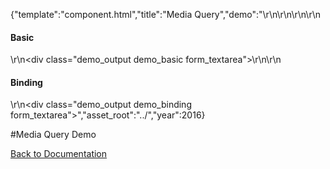 {"template":"component.html","title":"Media Query","demo":"<style>\r\n\t.demo_output { margin: 20px 0; }\r\n\t.demo_output span { display: inline-block; width: 90px; }\r\n\t.demo_output p { margin: 0 0 20px; }\r\n\t.demo_output p:first-child { font-weight: 600; }\r\n</style>\r\n\r\n<script>\r\n\t$(document).ready(function() {\r\n\t\t$(window).on(\"mqchange.mediaquery\", logChange);\r\n\r\n\t\tif (!$.mediaquery(\"state\")) {\r\n\t\t\t$.mediaquery({\r\n\t\t\t\tminWidth     : [ 320, 500, 740, 980, 1220 ],\r\n\t\t\t\tmaxWidth     : [ 1220, 980, 740, 500, 320 ],\r\n\t\t\t\tminHeight    : [ 400, 800 ],\r\n\t\t\t\tmaxHeight    : [ 800, 400 ]\r\n\t\t\t});\r\n\t\t} else {\r\n\t\t\tlogChange({}, $.mediaquery(\"state\"));\r\n\t\t}\r\n\r\n\t\t$.mediaquery(\"bind\", \"demo\", \"(min-width: 740px)\", {\r\n\t\t\tenter: logBind,\r\n\t\t\tleave: logBind\r\n\t\t});\r\n\t});\r\n\r\n\tfunction logChange(e, state) {\r\n\t\tvar html = \"\";\r\n\t\thtml += \"<p><span>Change:</span><span>MinWidth:</span>\" + state.minWidth + \"<br>\";\r\n\t\thtml += \"<span></span><span>MaxWidth:</span>\"+ state.maxWidth + \"<br>\";\r\n\t\thtml += \"<span></span><span>MinHeight:</span>\"+ state.minHeight + \"<br>\";\r\n\t\thtml += \"<span></span><span>MaxHeight:</span>\"+ state.maxHeight + \"</p>\";\r\n\r\n\t\t$(\".demo_basic\").prepend(html);\r\n\t}\r\n\r\n\tfunction logBind() {\r\n\t\tvar mql = this,\r\n\t\t\ttype = mql.matches ? \"Enter\" : \"Leave\"\r\n\t\t\thtml = \"<p><span>\" + type + \":</span>\" + mql.media + \"<br>\";\r\n\r\n\t\t$(\".demo_binding\").prepend(html);\r\n\t}\r\n</script>\r\n\r\n<h4>Basic</h4>\r\n<div class=\"demo_output demo_basic form_textarea\"></div>\r\n\r\n<h4>Binding</h2>\r\n<div class=\"demo_output demo_binding form_textarea\"></div>","asset_root":"../","year":2016}

 #Media Query Demo
<p class="back_link"><a href="http://beta.formstone.it/components/mediaquery">Back to Documentation</a></p>